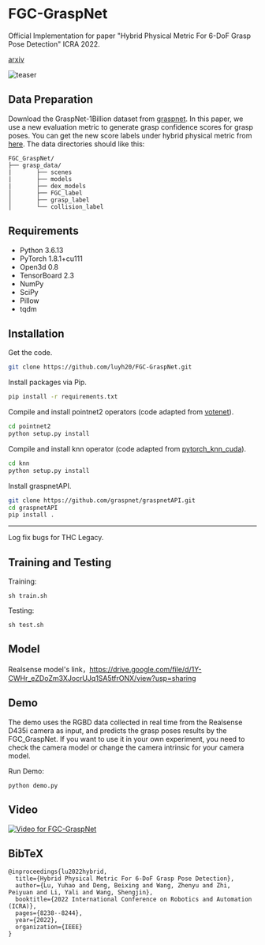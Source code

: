 # FGC-GraspNet
Official Implementation for paper "Hybrid Physical Metric For 6-DoF Grasp Pose Detection" ICRA 2022. 

[arxiv](https://arxiv.org/abs/2206.11141)


![teaser](doc/first.png)

## Data Preparation
Download the GraspNet-1Billion dataset from [graspnet](https://graspnet.net/datasets.html).
In this paper, we use a new evaluation metric to generate grasp confidence scores for grasp poses.
You can get the new score labels under hybrid physical metric from [here](https://drive.google.com/u/0/uc?id=1wAcGKOAO3EKWV0iih5sSVW5fHsu0X11R&export=download).
The data directories should like this:

```
FGC_GraspNet/
├── grasp_data/
|       ├── scenes
|       ├── models
|       ├── dex_models
│       ├── FGC_label
│       ├── grasp_label
│       └── collision_label
```

## Requirements
- Python 3.6.13
- PyTorch 1.8.1+cu111
- Open3d 0.8
- TensorBoard 2.3
- NumPy
- SciPy
- Pillow
- tqdm

## Installation
Get the code.
```bash
git clone https://github.com/luyh20/FGC-GraspNet.git
```
Install packages via Pip.
```bash
pip install -r requirements.txt
```
Compile and install pointnet2 operators (code adapted from [votenet](https://github.com/facebookresearch/votenet)).
```bash
cd pointnet2
python setup.py install
```
Compile and install knn operator (code adapted from [pytorch_knn_cuda](https://github.com/chrischoy/pytorch_knn_cuda)).
```bash
cd knn
python setup.py install
```
Install graspnetAPI.
```bash
git clone https://github.com/graspnet/graspnetAPI.git
cd graspnetAPI
pip install .
```

---

Log fix bugs for THC Legacy.

## Training and Testing
Training:
```
sh train.sh
```

Testing:
```
sh test.sh
```

## Model
Realsense model's link，https://drive.google.com/file/d/1Y-CWHr_eZDoZm3XJocrUJq1SA5tfrONX/view?usp=sharing

## Demo
The demo uses the RGBD data collected in real time from the Realsense D435i camera as input, and predicts the grasp poses results by the FGC_GraspNet.
If you want to use it in your own experiment, you need to check the camera model or change the camera intrinsic for your camera model.

Run Demo:
```
python demo.py
```

## Video
[![Video for FGC-GraspNet](https://i9.ytimg.com/vi_webp/gMoomsMJU_Y/mq1.webp?sqp=COSlpJsG-oaymwEmCMACELQB8quKqQMa8AEB-AHUBoAC3gOKAgwIABABGGUgYyhTMA8=&rs=AOn4CLAY_KqbACwxkemw7gMPLiYk8WuBkQ)](https://www.youtube.com/watch?v=gMoomsMJU_Y)

## BibTeX
```
@inproceedings{lu2022hybrid,
  title={Hybrid Physical Metric For 6-DoF Grasp Pose Detection},
  author={Lu, Yuhao and Deng, Beixing and Wang, Zhenyu and Zhi, Peiyuan and Li, Yali and Wang, Shengjin},
  booktitle={2022 International Conference on Robotics and Automation (ICRA)},
  pages={8238--8244},
  year={2022},
  organization={IEEE}
}
```
